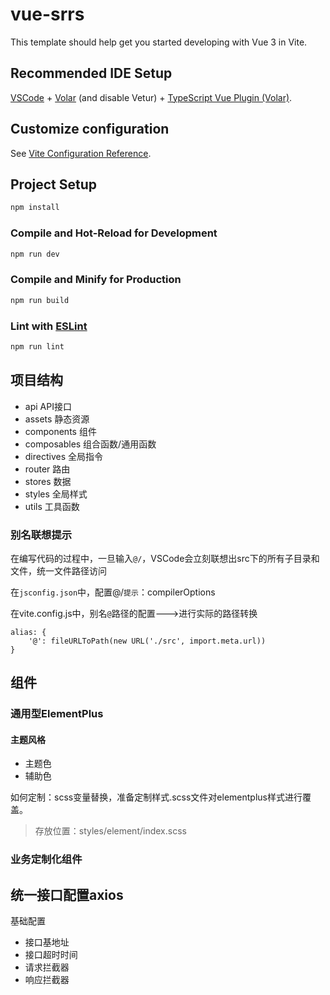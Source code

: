 # vue-srrs

This template should help get you started developing with Vue 3 in Vite.

## Recommended IDE Setup

[VSCode](https://code.visualstudio.com/) + [Volar](https://marketplace.visualstudio.com/items?itemName=Vue.volar) (and disable Vetur) + [TypeScript Vue Plugin (Volar)](https://marketplace.visualstudio.com/items?itemName=Vue.vscode-typescript-vue-plugin).

## Customize configuration

See [Vite Configuration Reference](https://vitejs.dev/config/).

## Project Setup

```sh
npm install
```

### Compile and Hot-Reload for Development

```sh
npm run dev
```

### Compile and Minify for Production

```sh
npm run build
```

### Lint with [ESLint](https://eslint.org/)

```sh
npm run lint
```

## 项目结构

- api API接口
- assets 静态资源
- components 组件
- composables 组合函数/通用函数
- directives 全局指令
- router 路由
- stores 数据
- styles 全局样式
- utils 工具函数

### 别名联想提示
在编写代码的过程中，一旦输入`@/`，VSCode会立刻联想出src下的所有子目录和文件，统一文件路径访问

在`jsconfig.json`中，配置@/`提示`：compilerOptions

在vite.config.js中，别名`@`路径的配置--->进行实际的路径转换
```
alias: {
    '@': fileURLToPath(new URL('./src', import.meta.url))
}
```

## 组件
### 通用型ElementPlus
#### 主题风格
- 主题色
- 辅助色
  
如何定制：scss变量替换，准备定制样式.scss文件对elementplus样式进行覆盖。
> 存放位置：styles/element/index.scss

### 业务定制化组件

## 统一接口配置axios
基础配置
- 接口基地址
- 接口超时时间
- 请求拦截器
- 响应拦截器